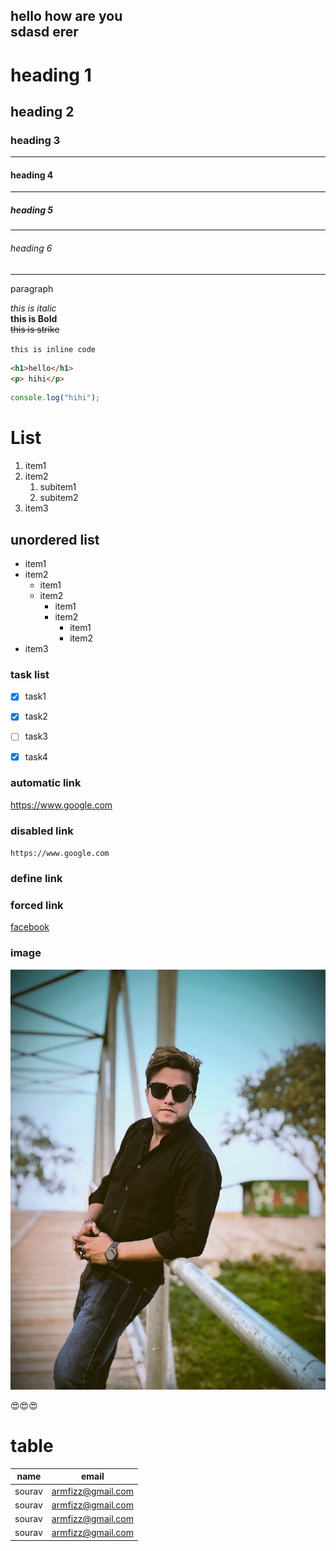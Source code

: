 <!--markdown practice -->

hello how are you  
sdasd erer
---

# heading 1
## heading 2
### heading 3
---
#### heading 4
---
##### heading 5
---
###### heading 6
---

<p>paragraph</p>

_this is italic_  
__this is Bold__  
~~this is strike~~

`this is inline code`  

```html
<h1>hello</h1>
<p> hihi</p>
```  
```javascript
console.log("hihi");
``` 
# List
1. item1
2. item2
    1. subitem1
    2. subitem2
 3. item3   

 ## unordered list
 - item1
 - item2
    - item1
    - item2
        - item1
        - item2
            - item1
            - item2
 - item3   

### task list
- [x] task1
- [x] task2
- [ ] task3
- [x] task4




### automatic link

https://www.google.com

### disabled link

`https://www.google.com`


### define link
[fb]: https://www.fb.com/sourav.sh.adrian

### forced link

[facebook](fb)

### image

![profile](./srv_img.JPG)

😍😍😍

# table

name|email
-|-
sourav|armfizz@gmail.com
sourav|armfizz@gmail.com
sourav|armfizz@gmail.com
sourav|armfizz@gmail.com

